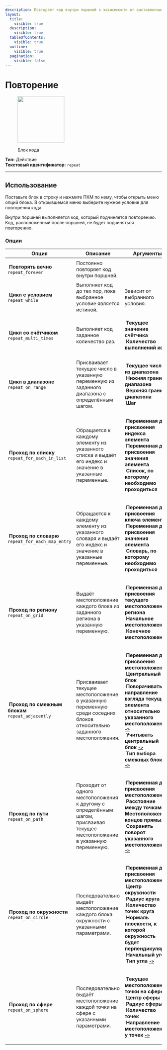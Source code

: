 ```yaml
---
description: Повторяет код внутри поршней в зависимости от выставленных условий.
layout:
  title:
    visible: true
  description:
    visible: true
  tableOfContents:
    visible: true
  outline:
    visible: true
  pagination:
    visible: false
---
```


# Повторение

<figure><img src="../../../.gitbook/assets/prismarine.gif" alt="" width="150"><figcaption><p>Блок кода</p></figcaption></figure>

**Тип:** Действие\
**Текстовый идентификатор:** `repeat`

***

## Использование

Поставьте блок в строку и нажмите ПКМ по нему, чтобы открыть меню опций блока. В открывшемся меню выберите нужное условие для повторения кода.

Внутри поршней выполняется код, который подчиняется повторению. Код, расположенный после поршней, не будет подчиняться повторению.

### Опции

| Опция                                                                                                                                                               | Описание                                                                                                                    | Аргументы                                                                                                                                                                                                                                                                                                                                                                                                                                                                                                                                                                                                                                                                                                                                                                                                                                                                                                                                                                                                                                                                                                                                                                                                                                              |
| ------------------------------------------------------------------------------------------------------------------------------------------------------------------- | --------------------------------------------------------------------------------------------------------------------------- | ------------------------------------------------------------------------------------------------------------------------------------------------------------------------------------------------------------------------------------------------------------------------------------------------------------------------------------------------------------------------------------------------------------------------------------------------------------------------------------------------------------------------------------------------------------------------------------------------------------------------------------------------------------------------------------------------------------------------------------------------------------------------------------------------------------------------------------------------------------------------------------------------------------------------------------------------------------------------------------------------------------------------------------------------------------------------------------------------------------------------------------------------------------------------------------------------------------------------------------------------------ |
| <p><img src="../../../.gitbook/assets/gold_ingot.png" alt="" data-size="line"> <strong>Повторять вечно</strong><br><code>repeat_forever</code></p>                  | Постоянно повторяет код внутри поршней.                                                                                     |                                                                                                                                                                                                                                                                                                                                                                                                                                                                                                                                                                                                                                                                                                                                                                                                                                                                                                                                                                                                                                                                                                                                                                                                                                                        |
| <p><img src="../../../.gitbook/assets/iron_ingot.png" alt="" data-size="line"> <strong>Цикл с условием</strong><br><code>repeat_while</code></p>                    | Выполняет код до тех пор, пока выбранное условие является истиной.                                                          | Зависит от выбранного условия.                                                                                                                                                                                                                                                                                                                                                                                                                                                                                                                                                                                                                                                                                                                                                                                                                                                                                                                                                                                                                                                                                                                                                                                                                         |
| <p><img src="../../../.gitbook/assets/redstone.png" alt="" data-size="line"> <strong>Цикл со счётчиком</strong><br><code>repeat_multi_times</code></p>              | Выполняет код заданное количество раз.                                                                                      | <p><a href="../arguments/variable/"><img src="../../../.gitbook/assets/magma_cream.png" alt="" data-size="line"></a> <strong>Текущее значение счётчика</strong><br><a href="../arguments/number.md"><img src="../../../.gitbook/assets/slime_ball.png" alt="" data-size="line"></a> <strong>Количество выполнений кода</strong></p>                                                                                                                                                                                                                                                                                                                                                                                                                                                                                                                                                                                                                                                                                                                                                                                                                                                                                                                    |
| <p><img src="../../../.gitbook/assets/repeater.png" alt="" data-size="line"> <strong>Цикл в диапазоне</strong><br><code>repeat_on_range</code></p>                  | Присваивает текущее число в указанную переменную из заданного диапазона с определённым шагом.                               | <p><a href="../arguments/variable/"><img src="../../../.gitbook/assets/magma_cream.png" alt="" data-size="line"></a> <strong>Текущее число из диапазона</strong><br><a href="../arguments/number.md"><img src="../../../.gitbook/assets/slime_ball.png" alt="" data-size="line"></a> <strong>Нижняя граница диапазона</strong><br><a href="../arguments/number.md"><img src="../../../.gitbook/assets/slime_ball.png" alt="" data-size="line"></a> <strong>Верхняя граница диапазона</strong><br><a href="../arguments/number.md"><img src="../../../.gitbook/assets/slime_ball.png" alt="" data-size="line"></a> <strong>Шаг</strong></p>                                                                                                                                                                                                                                                                                                                                                                                                                                                                                                                                                                                                             |
| <p><img src="../../../.gitbook/assets/ender_chest.png" alt="" data-size="line"> <strong>Проход по списку</strong><br><code>repeat_for_each_in_list</code></p>       | Обращается к каждому элементу из указанного списка и выдаёт его индекс и значение в указанные переменные.                   | <p><a href="../arguments/variable/"><img src="../../../.gitbook/assets/magma_cream.png" alt="" data-size="line"></a> <strong>Переменная для присвоения индекса элемента</strong><br><a href="../arguments/variable/"><img src="../../../.gitbook/assets/magma_cream.png" alt="" data-size="line"></a> <strong>Переменная для присвоения значения элемента</strong><br><a href="../arguments/variable/list.md"><img src="../../../.gitbook/assets/ender_chest.png" alt="" data-size="line"></a> <strong>Список, по которому необходимо проходиться</strong></p>                                                                                                                                                                                                                                                                                                                                                                                                                                                                                                                                                                                                                                                                                         |
| <p><img src="../../../.gitbook/assets/chest_minecart.png" alt="" data-size="line"> <strong>Проход по словарю</strong><br><code>repeat_for_each_map_entry</code></p> | Обращается к каждому элементу из указанного словаря и выдаёт его индекс и значение в указанные переменные.                  | <p><a href="../arguments/variable/"><img src="../../../.gitbook/assets/magma_cream.png" alt="" data-size="line"></a> <strong>Переменная для присвоения ключа элемента</strong><br><a href="../arguments/variable/"><img src="../../../.gitbook/assets/magma_cream.png" alt="" data-size="line"></a> <strong>Переменная для присвоения значения элемента</strong><br><a href="../arguments/variable/dictionary.md"><img src="../../../.gitbook/assets/chest_minecart.png" alt="" data-size="line"></a> <strong>Словарь, по которому необходимо проходиться</strong></p>                                                                                                                                                                                                                                                                                                                                                                                                                                                                                                                                                                                                                                                                                 |
| <p><img src="../../../.gitbook/assets/dark_prismarine.png" alt="" data-size="line"> <strong>Проход по региону</strong><br><code>repeat_on_grid</code></p>           | Выдаёт местоположение каждого блока из заданного региона в указанную переменную.                                            | <p><a href="../arguments/variable/"><img src="../../../.gitbook/assets/magma_cream.png" alt="" data-size="line"></a> <strong>Переменная для присвоения текущего местоположения региона</strong><br><a href="../arguments/location.md"><img src="../../../.gitbook/assets/paper.png" alt="" data-size="line"></a> <strong>Начальное местоположение</strong><br><a href="../arguments/location.md"><img src="../../../.gitbook/assets/paper.png" alt="" data-size="line"></a> <strong>Конечное местоположение</strong></p>                                                                                                                                                                                                                                                                                                                                                                                                                                                                                                                                                                                                                                                                                                                               |
| <p><img src="../../../.gitbook/assets/observer.png" alt="" data-size="line"> <strong>Проход по смежным блокам</strong><br><code>repeat_adjacently</code></p>        | Присваивает текущее местоположение в указанную переменную среди соседних блоков относительно заданного местоположения.      | <p><a href="../arguments/variable/"><img src="../../../.gitbook/assets/magma_cream.png" alt="" data-size="line"></a> <strong>Переменная для присвоения местоположения</strong><br><a href="../arguments/location.md"><img src="../../../.gitbook/assets/paper.png" alt="" data-size="line"></a> <strong>Центральный блок</strong><br><a href="../arguments/enum.md"><img src="../../../.gitbook/assets/heart_of_the_sea.png" alt="" data-size="line"></a> <strong>Поворачивать направление взгляда текущего элемента относительно указанного местоположения</strong> <a data-footnote-ref href="#user-content-fn-1"><strong><code>-></code></strong></a><br><a href="../arguments/enum.md"><img src="../../../.gitbook/assets/heart_of_the_sea.png" alt="" data-size="line"></a> <strong>Учитывать центральный блок</strong> <a data-footnote-ref href="#user-content-fn-2"><strong><code>-></code></strong></a><br><a href="../arguments/enum.md"><img src="../../../.gitbook/assets/heart_of_the_sea.png" alt="" data-size="line"></a> <strong>Тип выбора смежных блоков</strong> <a data-footnote-ref href="#user-content-fn-3"><strong><code>-></code></strong></a></p>                                                                            |
| <p><img src="../../../.gitbook/assets/bamboo.png" alt="" data-size="line"> <strong>Проход по пути</strong><br><code>repeat_on_path</code></p>                       | Проходит от одного местоположения к другому с определённым шагом, присваивая текущее местоположение в указанную переменную. | <p><a href="../arguments/variable/"><img src="../../../.gitbook/assets/magma_cream.png" alt="" data-size="line"></a> <strong>Переменная для присвоения местоположения</strong><br><a href="../arguments/number.md"><img src="../../../.gitbook/assets/slime_ball.png" alt="" data-size="line"></a> <strong>Расстояние между точками</strong><br><a href="../arguments/location.md"><img src="../../../.gitbook/assets/paper.png" alt="" data-size="line"></a> <strong>Местоположения концов прямых</strong><br><a href="../arguments/enum.md"><img src="../../../.gitbook/assets/heart_of_the_sea.png" alt="" data-size="line"></a> <strong>Сохранять поворот указанного местоположения</strong> <a data-footnote-ref href="#user-content-fn-4"><strong><code>-></code></strong></a></p>                                                                                                                                                                                                                                                                                                                                                                                                                                                               |
| <p><img src="../../../.gitbook/assets/compass.png" alt="" data-size="line"> <strong>Проход по окружности</strong><br><code>repeat_on_circle</code></p>              | Последовательно выдаёт местоположение каждого блока окружности с указанными параметрами.                                    | <p><a href="../arguments/variable/"><img src="../../../.gitbook/assets/magma_cream.png" alt="" data-size="line"></a> <strong>Переменная для присвоения местоположения</strong><br><a href="../arguments/location.md"><img src="../../../.gitbook/assets/paper.png" alt="" data-size="line"></a> <strong>Центр окружности</strong><br><a href="../arguments/number.md"><img src="../../../.gitbook/assets/slime_ball.png" alt="" data-size="line"></a> <strong>Радиус круга</strong><br><a href="../arguments/number.md"><img src="../../../.gitbook/assets/slime_ball.png" alt="" data-size="line"></a> <strong>Количество точек круга</strong><br><a href="../arguments/vector.md"><img src="../../../.gitbook/assets/prismarine_shard.png" alt="" data-size="line"></a> <strong>Нормаль плоскости, к которой окружность будет перпендикулярна</strong><br><a href="../arguments/number.md"><img src="../../../.gitbook/assets/slime_ball.png" alt="" data-size="line"></a> <strong>Начальный угол</strong><br><a href="../arguments/enum.md"><img src="../../../.gitbook/assets/heart_of_the_sea.png" alt="" data-size="line"></a> <strong>Тип угла</strong> <a data-footnote-ref href="#user-content-fn-5"><strong><code>-></code></strong></a></p> |
| <p><img src="../../../.gitbook/assets/heart_of_the_sea.png" alt="" data-size="line"> <strong>Проход по сфере</strong><br><code>repeat_on_sphere</code></p>          | Последовательно выдаёт местоположение каждой точки на сфере с указанными параметрами.                                       | <p><a href="../arguments/variable/"><img src="../../../.gitbook/assets/magma_cream.png" alt="" data-size="line"></a> <strong>Текущее местоположение точки на сфере</strong><br><a href="../arguments/location.md"><img src="../../../.gitbook/assets/paper.png" alt="" data-size="line"></a> <strong>Центр сферы</strong><br><a href="../arguments/number.md"><img src="../../../.gitbook/assets/slime_ball.png" alt="" data-size="line"></a> <strong>Радиус сферы</strong><br><a href="../arguments/number.md"><img src="../../../.gitbook/assets/slime_ball.png" alt="" data-size="line"></a> <strong>Количество точек</strong><br><a href="../arguments/enum.md"><img src="../../../.gitbook/assets/heart_of_the_sea.png" alt="" data-size="line"></a> <strong>Направление местоположения у точек</strong> <a data-footnote-ref href="#user-content-fn-6"><strong><code>-></code></strong></a></p>                                                                                                                                                                                                                                                                                                                                                  |

[^1]: * Поворачивать
    * Не поворачивать

[^2]: * Учитывать
    * Не учитывать

[^3]: * Кардинальный
    * Квадратный
    * Примыкающий
    * Кубический

[^4]: * Сохранять
    * Не сохранять

[^5]: * Градусы
    * Радианы

[^6]: * Как в местоположении
    * К центру
    * От центра
